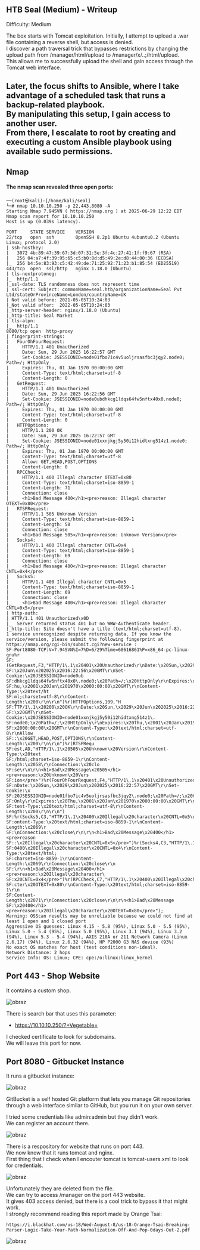 ## HTB Seal (Medium) - Writeup  
  
Difficulty: Medium  

The box starts with Tomcat exploitation. Initially, I attempt to upload a .war file containing a reverse shell, but access is denied.  
I discover a path traversal trick that bypasses restrictions by changing the upload path from /manager/html/upload to /manager/x/..;/html/upload.  
This allows me to successfully upload the shell and gain access through the Tomcat web interface.  

Later, the focus shifts to Ansible, where I take advantage of a scheduled task that runs a backup-related playbook.  
By manipulating this setup, I gain access to another user.  
From there, I escalate to root by creating and executing a custom Ansible playbook using available sudo permissions.  
---

## Nmap 

#### The nmap scan revealed three open ports:  

```
──(root㉿kali)-[/home/kali/seal]
└─# nmap 10.10.10.250 -p 22,443,8080 -A
Starting Nmap 7.94SVN ( https://nmap.org ) at 2025-06-29 12:22 EDT
Nmap scan report for 10.10.10.250
Host is up (0.039s latency).

PORT     STATE SERVICE    VERSION
22/tcp   open  ssh        OpenSSH 8.2p1 Ubuntu 4ubuntu0.2 (Ubuntu Linux; protocol 2.0)
| ssh-hostkey: 
|   3072 4b:89:47:39:67:3d:07:31:5e:3f:4c:27:41:1f:f9:67 (RSA)
|   256 04:a7:4f:39:95:65:c5:b0:8d:d5:49:2e:d8:44:00:36 (ECDSA)
|_  256 b4:5e:83:93:c5:42:49:de:71:25:92:71:23:b1:85:54 (ED25519)
443/tcp  open  ssl/http   nginx 1.18.0 (Ubuntu)
| tls-nextprotoneg: 
|_  http/1.1
|_ssl-date: TLS randomness does not represent time
| ssl-cert: Subject: commonName=seal.htb/organizationName=Seal Pvt Ltd/stateOrProvinceName=London/countryName=UK
| Not valid before: 2021-05-05T10:24:03
|_Not valid after:  2022-05-05T10:24:03
|_http-server-header: nginx/1.18.0 (Ubuntu)
|_http-title: Seal Market
| tls-alpn: 
|_  http/1.1
8080/tcp open  http-proxy
| fingerprint-strings: 
|   FourOhFourRequest: 
|     HTTP/1.1 401 Unauthorized
|     Date: Sun, 29 Jun 2025 16:22:57 GMT
|     Set-Cookie: JSESSIONID=node01fbo7ic4v5uoljrsasfbc3jqy2.node0; Path=/; HttpOnly
|     Expires: Thu, 01 Jan 1970 00:00:00 GMT
|     Content-Type: text/html;charset=utf-8
|     Content-Length: 0
|   GetRequest: 
|     HTTP/1.1 401 Unauthorized
|     Date: Sun, 29 Jun 2025 16:22:56 GMT
|     Set-Cookie: JSESSIONID=node0ubdhkcg1ldqs64fw5nftx40x0.node0; Path=/; HttpOnly
|     Expires: Thu, 01 Jan 1970 00:00:00 GMT
|     Content-Type: text/html;charset=utf-8
|     Content-Length: 0
|   HTTPOptions: 
|     HTTP/1.1 200 OK
|     Date: Sun, 29 Jun 2025 16:22:57 GMT
|     Set-Cookie: JSESSIONID=node01xxnjkgj5y50i12hidtxng514z1.node0; Path=/; HttpOnly
|     Expires: Thu, 01 Jan 1970 00:00:00 GMT
|     Content-Type: text/html;charset=utf-8
|     Allow: GET,HEAD,POST,OPTIONS
|     Content-Length: 0
|   RPCCheck: 
|     HTTP/1.1 400 Illegal character OTEXT=0x80
|     Content-Type: text/html;charset=iso-8859-1
|     Content-Length: 71
|     Connection: close
|     <h1>Bad Message 400</h1><pre>reason: Illegal character OTEXT=0x80</pre>
|   RTSPRequest: 
|     HTTP/1.1 505 Unknown Version
|     Content-Type: text/html;charset=iso-8859-1
|     Content-Length: 58
|     Connection: close
|     <h1>Bad Message 505</h1><pre>reason: Unknown Version</pre>
|   Socks4: 
|     HTTP/1.1 400 Illegal character CNTL=0x4
|     Content-Type: text/html;charset=iso-8859-1
|     Content-Length: 69
|     Connection: close
|     <h1>Bad Message 400</h1><pre>reason: Illegal character CNTL=0x4</pre>
|   Socks5: 
|     HTTP/1.1 400 Illegal character CNTL=0x5
|     Content-Type: text/html;charset=iso-8859-1
|     Content-Length: 69
|     Connection: close
|_    <h1>Bad Message 400</h1><pre>reason: Illegal character CNTL=0x5</pre>
| http-auth: 
| HTTP/1.1 401 Unauthorized\x0D
|_  Server returned status 401 but no WWW-Authenticate header.
|_http-title: Site doesn't have a title (text/html;charset=utf-8).
1 service unrecognized despite returning data. If you know the service/version, please submit the following fingerprint at https://nmap.org/cgi-bin/submit.cgi?new-service :
SF-Port8080-TCP:V=7.94SVN%I=7%D=6/29%Time=68616861%P=x86_64-pc-linux-gnu%r
SF:(GetRequest,F3,"HTTP/1\.1\x20401\x20Unauthorized\r\nDate:\x20Sun,\x2029
SF:\x20Jun\x202025\x2016:22:56\x20GMT\r\nSet-Cookie:\x20JSESSIONID=node0ub
SF:dhkcg1ldqs64fw5nftx40x0\.node0;\x20Path=/;\x20HttpOnly\r\nExpires:\x20T
SF:hu,\x2001\x20Jan\x201970\x2000:00:00\x20GMT\r\nContent-Type:\x20text/ht
SF:ml;charset=utf-8\r\nContent-Length:\x200\r\n\r\n")%r(HTTPOptions,109,"H
SF:TTP/1\.1\x20200\x20OK\r\nDate:\x20Sun,\x2029\x20Jun\x202025\x2016:22:57
SF:\x20GMT\r\nSet-Cookie:\x20JSESSIONID=node01xxnjkgj5y50i12hidtxng514z1\.
SF:node0;\x20Path=/;\x20HttpOnly\r\nExpires:\x20Thu,\x2001\x20Jan\x201970\
SF:x2000:00:00\x20GMT\r\nContent-Type:\x20text/html;charset=utf-8\r\nAllow
SF::\x20GET,HEAD,POST,OPTIONS\r\nContent-Length:\x200\r\n\r\n")%r(RTSPRequ
SF:est,AD,"HTTP/1\.1\x20505\x20Unknown\x20Version\r\nContent-Type:\x20text
SF:/html;charset=iso-8859-1\r\nContent-Length:\x2058\r\nConnection:\x20clo
SF:se\r\n\r\n<h1>Bad\x20Message\x20505</h1><pre>reason:\x20Unknown\x20Vers
SF:ion</pre>")%r(FourOhFourRequest,F4,"HTTP/1\.1\x20401\x20Unauthorized\r\
SF:nDate:\x20Sun,\x2029\x20Jun\x202025\x2016:22:57\x20GMT\r\nSet-Cookie:\x
SF:20JSESSIONID=node01fbo7ic4v5uoljrsasfbc3jqy2\.node0;\x20Path=/;\x20Http
SF:Only\r\nExpires:\x20Thu,\x2001\x20Jan\x201970\x2000:00:00\x20GMT\r\nCon
SF:tent-Type:\x20text/html;charset=utf-8\r\nContent-Length:\x200\r\n\r\n")
SF:%r(Socks5,C3,"HTTP/1\.1\x20400\x20Illegal\x20character\x20CNTL=0x5\r\nC
SF:ontent-Type:\x20text/html;charset=iso-8859-1\r\nContent-Length:\x2069\r
SF:\nConnection:\x20close\r\n\r\n<h1>Bad\x20Message\x20400</h1><pre>reason
SF::\x20Illegal\x20character\x20CNTL=0x5</pre>")%r(Socks4,C3,"HTTP/1\.1\x2
SF:0400\x20Illegal\x20character\x20CNTL=0x4\r\nContent-Type:\x20text/html;
SF:charset=iso-8859-1\r\nContent-Length:\x2069\r\nConnection:\x20close\r\n
SF:\r\n<h1>Bad\x20Message\x20400</h1><pre>reason:\x20Illegal\x20character\
SF:x20CNTL=0x4</pre>")%r(RPCCheck,C7,"HTTP/1\.1\x20400\x20Illegal\x20chara
SF:cter\x20OTEXT=0x80\r\nContent-Type:\x20text/html;charset=iso-8859-1\r\n
SF:Content-Length:\x2071\r\nConnection:\x20close\r\n\r\n<h1>Bad\x20Message
SF:\x20400</h1><pre>reason:\x20Illegal\x20character\x20OTEXT=0x80</pre>");
Warning: OSScan results may be unreliable because we could not find at least 1 open and 1 closed port
Aggressive OS guesses: Linux 4.15 - 5.8 (95%), Linux 5.0 - 5.5 (95%), Linux 5.0 - 5.4 (95%), Linux 5.0 (95%), Linux 3.1 (94%), Linux 3.2 (94%), Linux 5.3 - 5.4 (94%), AXIS 210A or 211 Network Camera (Linux 2.6.17) (94%), Linux 2.6.32 (94%), HP P2000 G3 NAS device (93%)
No exact OS matches for host (test conditions non-ideal).
Network Distance: 2 hops
Service Info: OS: Linux; CPE: cpe:/o:linux:linux_kernel
```


## Port 443 - Shop Website  

It contains a custom shop.  

![obraz](https://github.com/user-attachments/assets/8d3161e7-3257-4a7a-8471-3cb8751dd6f3)  


There is search bar that uses this parameter:  
+  https://10.10.10.250/?+Vegetable=

I checked certificate to look for subdomains.  
We will leave this port for now.  



## Port 8080 - Gitbucket Instance  

It runs a gitbucket instance:  

![obraz](https://github.com/user-attachments/assets/62e85534-b374-49b8-8659-037fbe8db801)  

GitBucket is a self hosted Git platform that lets you manage Git repositories through a web interface similar to GitHub, but you run it on your own server.  

I tried some credentials like admin:admin but they didn't work.  
We can register an account there.  

![obraz](https://github.com/user-attachments/assets/0ee58ddd-3ddd-4333-8da0-f0584cbaaf7c)  

There is a respository for website that runs on port 443.  
We now know that it runs tomcat and nginx.  
First thing that I check when I encouter tomcat is tomcat-users.xml to look for credentials.  

![obraz](https://github.com/user-attachments/assets/f355e486-d9f4-4f9f-8a73-74e00b407440)

Unfortunately they are deleted from the file.  
We can try to access /manager on the port 443 website.  
It gives 403 access denied, but there is a cool trick to bypass it that might work.  
I strongly recommend reading this report made by Orange Tsai:   
```
https://i.blackhat.com/us-18/Wed-August-8/us-18-Orange-Tsai-Breaking-Parser-Logic-Take-Your-Path-Normalization-Off-And-Pop-0days-Out-2.pdf
```
![obraz](https://github.com/user-attachments/assets/93b0d5e5-9e54-435d-aa18-8675a6048eda)




















































